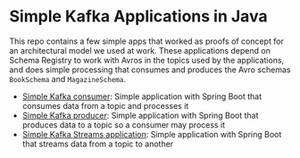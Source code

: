 # Simple Kafka Applications in Java
This repo contains a few simple apps that worked as proofs of concept for an architectural model we used at work. These applications depend on Schema Registry to work with Avros in the topics used by the applications, and does simple processing that consumes and produces the Avro schemas `BookSchema` and `MagazineSchema`. 

* [Simple Kafka consumer](simple-event-consumer/): Simple application with Spring Boot that consumes data from a topic and processes it
* [Simple Kafka producer](simple-event-producer/): Simple application with Spring Boot that produces data to a topic so a consumer may process it
* [Simple Kafka Streams application](streams-event-conprod): Simple application with Spring Boot that streams data from a topic to another